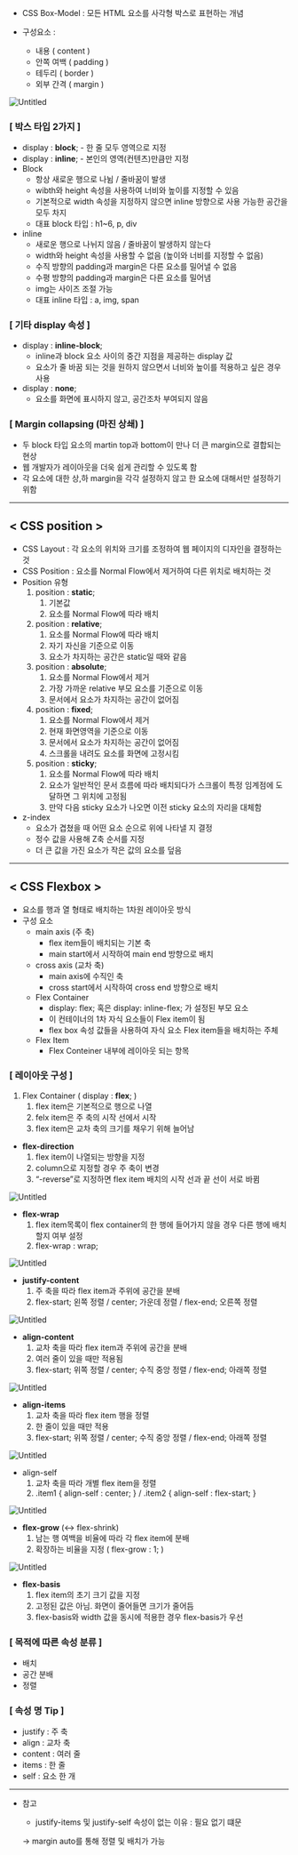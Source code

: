 - CSS Box-Model : 모든 HTML 요소를 사각형 박스로 표현하는 개념

- 구성요소 :
    - 내용 ( content )
    - 안쪽 여백 ( padding )
    - 테두리 ( border )
    - 외부 간격 ( margin )
    

![Untitled](https://prod-files-secure.s3.us-west-2.amazonaws.com/d19f9ad3-44f2-4548-913d-7640fdb34526/372ab649-e842-4581-978d-9c5ef6626883/Untitled.png)

### [ 박스 타입 2가지 ]

- display : **block**; - 한 줄 모두 영역으로 지정
- display : **inline**; - 본인의 영역(컨텐츠)만큼만 지정
- Block
    - 항상 새로운 행으로 나뉨 / 줄바꿈이 발생
    - wibth와 height 속성을 사용하여 너비와 높이를 지정할 수 있음
    - 기본적으로 width 속성을 지정하지 않으면 inline 방향으로 사용 가능한 공간을 모두 차지
    - 대표 block 타입 : h1~6, p, div
- inline
    - 새로운 행으로 나뉘지 않음 / 줄바꿈이 발생하지 않는다
    - width와 height 속성을 사용할 수 없음 (높이와 너비를 지정할 수 없음)
    - 수직 방향의 padding과 margin은 다른 요소를 밀어낼 수 없음
    - 수평 방향의 padding과 margin은 다른 요소를 밀어냄
    - img는 사이즈 조절 가능
    - 대표 inline 타입 : a, img, span

### [ 기타 display 속성 ]

- display : **inline-block**;
    - inline과 block 요소 사이의 중간 지점을 제공하는 display 값
    - 요소가 줄 바꿈 되는 것을 원하지 않으면서 너비와 높이를 적용하고 싶은 경우 사용
- display : **none**;
    - 요소를 화면에 표시하지 않고, 공간조차 부여되지 않음

### [ Margin collapsing (마진 상쇄) ]

- 두 block 타입 요소의 martin top과 bottom이 만나 더 큰 margin으로 결합되는 현상
- 웹 개발자가 레이아웃을 더욱 쉽게 관리할 수 있도록 함
- 각 요소에 대한 상,하 margin을 각각 설정하지 않고 한 요소에 대해서만 설정하기 위함

---

## < CSS position >

- CSS Layout : 각 요소의 위치와 크기를 조정하여 웹 페이지의 디자인을 결정하는 것
- CSS Position : 요소를 Normal Flow에서 제거하여 다른 위치로 배치하는 것
- Position 유형
    1. position : **static**;
        1. 기본값
        2. 요소를 Normal Flow에 따라 배치
    2. position : **relative**;
        1. 요소를 Normal Flow에 따라 배치
        2. 자기 자신을 기준으로 이동
        3. 요소가 차지하는 공간은 static일 때와 같음
    3. position : **absolute**;
        1. 요소를 Normal Flow에서 제거
        2. 가장 가까운 relative 부모 요소를 기준으로 이동
        3. 문서에서 요소가 차지하는 공간이 없어짐
    4. position : **fixed**;
        1. 요소를 Normal Flow에서 제거
        2. 현재 화면영역을 기준으로 이동
        3. 문서에서 요소가 차지하는 공간이 없어짐
        4. 스크롤을 내려도 요소를 화면에 고정시킴
    5. position : **sticky**;
        1. 요소를 Normal Flow에 따라 배치
        2. 요소가 일반적인 문서 흐름에 따라 배치되다가 스크롤이 특정 임계점에 도달하면 그 위치에 고정됨
        3. 만약 다음 sticky 요소가 나오면 이전 sticky 요소의 자리을 대체함
- z-index
    - 요소가 겹쳤을 때 어떤 요소 순으로 위에 나타낼 지 결정
    - 정수 값을 사용해 Z축 순서를 지정
    - 더 큰 값을 가진 요소가 작은 값의 요소를 덮음

---

## < CSS Flexbox >

- 요소를 행과 열 형태로 배치하는 1차원 레이아웃 방식
- 구성 요소
    - main axis (주 축)
        - flex item들이 배치되는 기본 축
        - main start에서 시작하여 main end 방향으로 배치
    - cross axis (교차 축)
        - main axis에 수직인 축
        - cross start에서 시작하여 cross end 방향으로 배치
    - Flex Container
        - display: flex; 혹은 display: inline-flex; 가 설정된 부모 요소
        - 이 컨테이너의 1차 자식 요소들이 Flex item이 됨
        - flex box 속성 값들을 사용하여 자식 요소 Flex item들을 배치하는 주체
    - Flex Item
        - Flex Conteiner 내부에 레이아웃 되는 항목

### [ 레이아웃 구성 ]

1. Flex Container ( display : **flex**; )
    1. flex item은 기본적으로 행으로 나열
    2. felx item은 주 축의 시작 선에서 시작
    3. flex item은 교차 축의 크기를 채우기 위해 늘어남

- **flex-direction**
    1. flex item이 나열되는 방향을 지정
    2. column으로 지정할 경우 주 축이 변경
    3. “-reverse”로 지정하면 flex item 배치의 시작 선과 끝 선이 서로 바뀜

![Untitled](https://prod-files-secure.s3.us-west-2.amazonaws.com/d19f9ad3-44f2-4548-913d-7640fdb34526/d5ee25b2-970a-4fd2-a5be-42563ad8ae9c/Untitled.png)

- **flex-wrap**
    1. flex item목록이 flex container의 한 행에 들어가지 않을 경우 다른 행에 배치할지 여부 설정
    2. flex-wrap : wrap;

![Untitled](https://prod-files-secure.s3.us-west-2.amazonaws.com/d19f9ad3-44f2-4548-913d-7640fdb34526/69c05e28-4e4c-4f91-9716-fc98d8bbe757/Untitled.png)

- **justify-content**
    1. 주 축을 따라 flex item과 주위에 공간을 분배
    2. flex-start; 왼쪽 정렬 / center; 가운데 정렬 / flex-end; 오른쪽 정렬

![Untitled](https://prod-files-secure.s3.us-west-2.amazonaws.com/d19f9ad3-44f2-4548-913d-7640fdb34526/0a054211-3d4d-4e3c-885f-740d2d75ee5d/Untitled.png)

- **align-content**
    1. 교차 축을 따라 flex item과 주위에 공간을 분배
    2. 여러 줄이 있을 때만 적용됨
    3. flex-start; 위쪽 정렬 / center; 수직 중앙 정렬 / flex-end; 아래쪽 정렬

![Untitled](https://prod-files-secure.s3.us-west-2.amazonaws.com/d19f9ad3-44f2-4548-913d-7640fdb34526/4c1296fa-cfba-4a90-982a-587294f2991c/Untitled.png)

- **align-items**
    1. 교차 축을 따라 flex item 행을 정렬
    2. 한 줄이 있을 때만 적용
    3. flex-start; 위쪽 정렬 / center; 수직 중앙 정렬 / flex-end; 아래쪽 정렬

![Untitled](https://prod-files-secure.s3.us-west-2.amazonaws.com/d19f9ad3-44f2-4548-913d-7640fdb34526/30c994a5-8208-4ee9-be16-0b058184fa83/Untitled.png)

- align-self
    1. 교차 축을 따라 개별 flex item을 정렬
    2. .item1 { align-self : center; } / .item2 { align-self  : flex-start; }

![Untitled](https://prod-files-secure.s3.us-west-2.amazonaws.com/d19f9ad3-44f2-4548-913d-7640fdb34526/16e6ae16-73e7-4e34-a6e6-37a688368bd4/Untitled.png)

- **flex-grow** (↔ flex-shrink)
    1. 남는 행 여백을 비율에 따라 각 flex item에 분배
    2. 확장하는 비율을 지정 ( flex-grow : 1; )

![Untitled](https://prod-files-secure.s3.us-west-2.amazonaws.com/d19f9ad3-44f2-4548-913d-7640fdb34526/2b782868-83a8-462d-b905-b9925f739ff7/Untitled.png)

- **flex-basis**
    1. flex item의 초기 크기 값을 지정
    2. 고정된 값은 아님. 화면이 줄어들면 크기가 줄어듬
    3. flex-basis와 width 값을 동시에 적용한 경우 flex-basis가 우선

### [ 목적에 따른 속성 분류 ]

- 배치
- 공간 분배
- 정렬

### [ 속성 명 Tip ]

- justify : 주 축
- align : 교차 축
- content : 여러 줄
- items : 한 줄
- self : 요소 한 개

---

- 참고
    - justify-items 및 justify-self 속성이 없는 이유 : 필요 없기 떄문
    
    → margin auto를 통해 정렬 및 배치가 가능